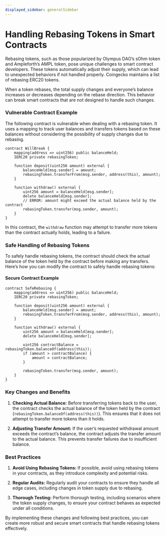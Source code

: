 ```yaml
---
displayed_sidebar: generalSidebar
---
```


# Handling Rebasing Tokens in Smart Contracts

Rebasing tokens, such as those popularized by Olympus DAO’s sOhm token and Ampleforth’s AMPL token, pose unique challenges to smart contract developers. These tokens automatically adjust their supply, which can lead to unexpected behaviors if not handled properly. Coingecko maintains a list of rebasing ERC20 tokens.

When a token rebases, the total supply changes and everyone’s balance increases or decreases depending on the rebase direction. This behavior can break smart contracts that are not designed to handle such changes.

### Vulnerable Contract Example

The following contract is vulnerable when dealing with a rebasing token. It uses a mapping to track user balances and transfers tokens based on these balances without considering the possibility of supply changes due to rebasing.

```solidity
contract WillBreak {
    mapping(address => uint256) public balanceHeld;
    IERC20 private rebasingToken;

    function deposit(uint256 amount) external {
        balanceHeld[msg.sender] = amount;
        rebasingToken.transferFrom(msg.sender, address(this), amount);
    }

    function withdraw() external {
        uint256 amount = balanceHeld[msg.sender];
        delete balanceHeld[msg.sender];
        // ERROR: amount might exceed the actual balance held by the contract
        rebasingToken.transfer(msg.sender, amount);
    }
}
```

In this contract, the `withdraw` function may attempt to transfer more tokens than the contract actually holds, leading to a failure.

### Safe Handling of Rebasing Tokens

To safely handle rebasing tokens, the contract should check the actual balance of the token held by the contract before making any transfers. Here’s how you can modify the contract to safely handle rebasing tokens:

#### Secure Contract Example

```solidity
contract SafeRebasing {
    mapping(address => uint256) public balanceHeld;
    IERC20 private rebasingToken;

    function deposit(uint256 amount) external {
        balanceHeld[msg.sender] = amount;
        rebasingToken.transferFrom(msg.sender, address(this), amount);
    }

    function withdraw() external {
        uint256 amount = balanceHeld[msg.sender];
        delete balanceHeld[msg.sender];

        uint256 contractBalance = rebasingToken.balanceOf(address(this));
        if (amount > contractBalance) {
            amount = contractBalance;
        }

        rebasingToken.transfer(msg.sender, amount);
    }
}
```

### Key Changes and Benefits

1. **Checking Actual Balance:** Before transferring tokens back to the user, the contract checks the actual balance of the token held by the contract (`rebasingToken.balanceOf(address(this))`). This ensures that it does not attempt to transfer more tokens than it holds.

2. **Adjusting Transfer Amount:** If the user’s requested withdrawal amount exceeds the contract’s balance, the contract adjusts the transfer amount to the actual balance. This prevents transfer failures due to insufficient balance.

### Best Practices

1. **Avoid Using Rebasing Tokens:** If possible, avoid using rebasing tokens in your contracts, as they introduce complexity and potential risks.

2. **Regular Audits:** Regularly audit your contracts to ensure they handle all edge cases, including changes in token supply due to rebasing.

3. **Thorough Testing:** Perform thorough testing, including scenarios where the token supply changes, to ensure your contract behaves as expected under all conditions.

By implementing these changes and following best practices, you can create more robust and secure smart contracts that handle rebasing tokens effectively.
